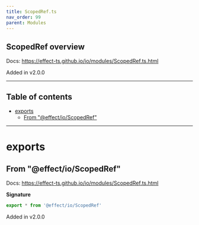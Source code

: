```yaml
---
title: ScopedRef.ts
nav_order: 99
parent: Modules
---
```


## ScopedRef overview

Docs: https://effect-ts.github.io/io/modules/ScopedRef.ts.html

Added in v2.0.0

---

<h2 class="text-delta">Table of contents</h2>

- [exports](#exports)
  - [From "@effect/io/ScopedRef"](#from-effectioscopedref)

---

# exports

## From "@effect/io/ScopedRef"

Docs: https://effect-ts.github.io/io/modules/ScopedRef.ts.html

**Signature**

```ts
export * from '@effect/io/ScopedRef'
```

Added in v2.0.0
